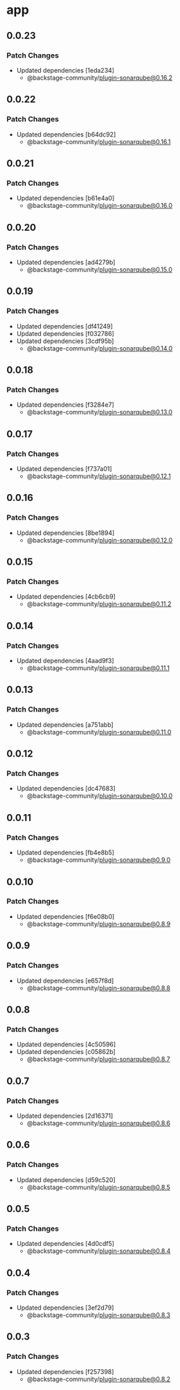 # app

## 0.0.23

### Patch Changes

- Updated dependencies [1eda234]
  - @backstage-community/plugin-sonarqube@0.16.2

## 0.0.22

### Patch Changes

- Updated dependencies [b64dc92]
  - @backstage-community/plugin-sonarqube@0.16.1

## 0.0.21

### Patch Changes

- Updated dependencies [b61e4a0]
  - @backstage-community/plugin-sonarqube@0.16.0

## 0.0.20

### Patch Changes

- Updated dependencies [ad4279b]
  - @backstage-community/plugin-sonarqube@0.15.0

## 0.0.19

### Patch Changes

- Updated dependencies [df41249]
- Updated dependencies [f032786]
- Updated dependencies [3cdf95b]
  - @backstage-community/plugin-sonarqube@0.14.0

## 0.0.18

### Patch Changes

- Updated dependencies [f3284e7]
  - @backstage-community/plugin-sonarqube@0.13.0

## 0.0.17

### Patch Changes

- Updated dependencies [f737a01]
  - @backstage-community/plugin-sonarqube@0.12.1

## 0.0.16

### Patch Changes

- Updated dependencies [8be1894]
  - @backstage-community/plugin-sonarqube@0.12.0

## 0.0.15

### Patch Changes

- Updated dependencies [4cb6cb9]
  - @backstage-community/plugin-sonarqube@0.11.2

## 0.0.14

### Patch Changes

- Updated dependencies [4aad9f3]
  - @backstage-community/plugin-sonarqube@0.11.1

## 0.0.13

### Patch Changes

- Updated dependencies [a751abb]
  - @backstage-community/plugin-sonarqube@0.11.0

## 0.0.12

### Patch Changes

- Updated dependencies [dc47683]
  - @backstage-community/plugin-sonarqube@0.10.0

## 0.0.11

### Patch Changes

- Updated dependencies [fb4e8b5]
  - @backstage-community/plugin-sonarqube@0.9.0

## 0.0.10

### Patch Changes

- Updated dependencies [f6e08b0]
  - @backstage-community/plugin-sonarqube@0.8.9

## 0.0.9

### Patch Changes

- Updated dependencies [e657f8d]
  - @backstage-community/plugin-sonarqube@0.8.8

## 0.0.8

### Patch Changes

- Updated dependencies [4c50596]
- Updated dependencies [c05862b]
  - @backstage-community/plugin-sonarqube@0.8.7

## 0.0.7

### Patch Changes

- Updated dependencies [2d16371]
  - @backstage-community/plugin-sonarqube@0.8.6

## 0.0.6

### Patch Changes

- Updated dependencies [d59c520]
  - @backstage-community/plugin-sonarqube@0.8.5

## 0.0.5

### Patch Changes

- Updated dependencies [4d0cdf5]
  - @backstage-community/plugin-sonarqube@0.8.4

## 0.0.4

### Patch Changes

- Updated dependencies [3ef2d79]
  - @backstage-community/plugin-sonarqube@0.8.3

## 0.0.3

### Patch Changes

- Updated dependencies [f257398]
  - @backstage-community/plugin-sonarqube@0.8.2
